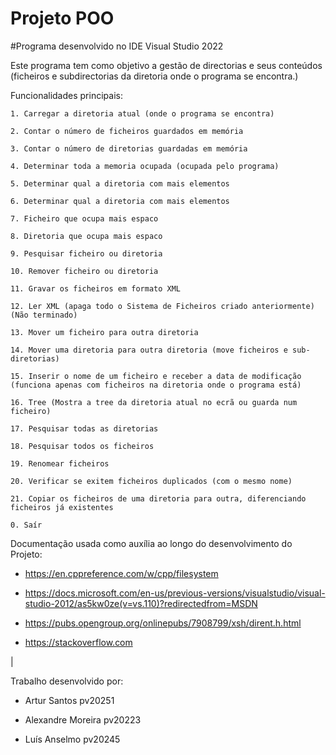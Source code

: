 # Projeto POO
#Programa desenvolvido no IDE Visual Studio 2022

Este programa tem como objetivo a gestão de directorias e seus conteúdos (ficheiros e subdirectorias da diretoria onde o programa se encontra.)

Funcionalidades principais:

    1. Carregar a diretoria atual (onde o programa se encontra)

    2. Contar o número de ficheiros guardados em memória

    3. Contar o número de diretorias guardadas em memória

    4. Determinar toda a memoria ocupada (ocupada pelo programa)
    
    5. Determinar qual a diretoria com mais elementos

    6. Determinar qual a diretoria com mais elementos

    7. Ficheiro que ocupa mais espaco

    8. Diretoria que ocupa mais espaco

    9. Pesquisar ficheiro ou diretoria

    10. Remover ficheiro ou diretoria

    11. Gravar os ficheiros em formato XML

    12. Ler XML (apaga todo o Sistema de Ficheiros criado anteriormente)        (Não terminado)

    13. Mover um ficheiro para outra diretoria

    14. Mover uma diretoria para outra diretoria (move ficheiros e sub-diretorias)

    15. Inserir o nome de um ficheiro e receber a data de modificação  (funciona apenas com ficheiros na diretoria onde o programa está)

    16. Tree (Mostra a tree da diretoria atual no ecrã ou guarda num ficheiro)

    17. Pesquisar todas as diretorias

    18. Pesquisar todos os ficheiros

    19. Renomear ficheiros

    20. Verificar se exitem ficheiros duplicados (com o mesmo nome)

    21. Copiar os ficheiros de uma diretoria para outra, diferenciando ficheiros já existentes

    0. Saír


Documentação usada como auxília ao longo do desenvolvimento do Projeto:

- https://en.cppreference.com/w/cpp/filesystem

- https://docs.microsoft.com/en-us/previous-versions/visualstudio/visual-studio-2012/as5kw0ze(v=vs.110)?redirectedfrom=MSDN

- https://pubs.opengroup.org/onlinepubs/7908799/xsh/dirent.h.html

- https://stackoverflow.com

|

Trabalho desenvolvido por:

- Artur Santos pv20251

- Alexandre Moreira pv20223

- Luís Anselmo pv20245